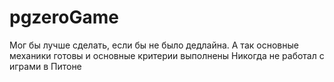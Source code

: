# pgzeroGame
Мог бы лучше сделать, если бы не было дедлайна. А так основные механики готовы и основные критерии выполнены
Никогда не работал с играми в Питоне
